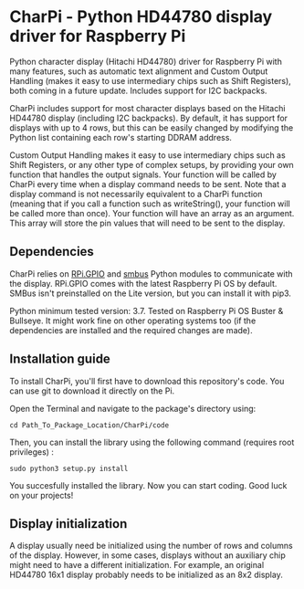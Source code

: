 # CharPi - Python HD44780 display driver for Raspberry Pi

Python character display (Hitachi HD44780) driver for Raspberry Pi with many features, such as automatic text alignment and Custom Output Handling (makes it easy to use intermediary chips such as Shift Registers), both coming in a future update. Includes support for I2C backpacks.

CharPi includes support for most character displays based on the Hitachi HD44780 display (including I2C backpacks). By default, it has support for displays with up to 4 rows, but this can be easily changed by modifying the Python list containing each row's starting DDRAM address.

Custom Output Handling makes it easy to use intermediary chips such as Shift Registers, or any other type of complex setups, by providing your own function that handles the output signals. Your function will be called by CharPi every time when a display command needs to be sent. Note that a display command is not necessarily equivalent to a CharPi function (meaning that if you call a function such as writeString(), your function will be called more than once). Your function will have an array as an argument. This array will store the pin values that will need to be sent to the display.

## Dependencies

CharPi relies on [RPi.GPIO](https://pypi.org/project/RPi.GPIO/) and [smbus](https://pypi.org/project/smbus/) Python modules to communicate with the display. RPi.GPIO comes with the latest Raspberry Pi OS by default. SMBus isn't preinstalled on the Lite version, but you can install it with pip3. 

Python minimum tested version: 3.7.
Tested on Raspberry Pi OS Buster & Bullseye. It might work fine on other operating systems too (if the dependencies are installed and the required changes are made).


## Installation guide

To install CharPi, you'll first have to download this repository's code. You can use git to download it directly on the Pi.

Open the Terminal and navigate to the package's directory using:
```
cd Path_To_Package_Location/CharPi/code
```
Then, you can install the library using the following command (requires root privileges) :
```
sudo python3 setup.py install
```
You succesfully installed the library. Now you can start coding. Good luck on your projects!

## Display initialization

A display usually need be initialized using the number of rows and columns of the display.
However, in some cases, displays without an auxiliary chip might need to have a different initialization.
For example, an original HD44780 16x1 display probably needs to be initialized as an 8x2 display.
